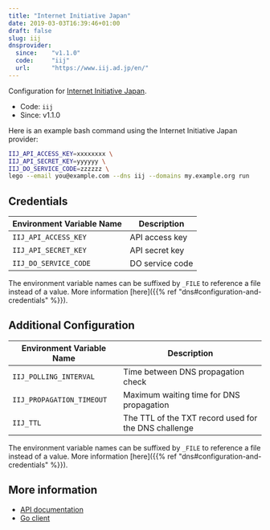 ```yaml
---
title: "Internet Initiative Japan"
date: 2019-03-03T16:39:46+01:00
draft: false
slug: iij
dnsprovider:
  since:    "v1.1.0"
  code:     "iij"
  url:      "https://www.iij.ad.jp/en/"
---
```


<!-- THIS DOCUMENTATION IS AUTO-GENERATED. PLEASE DO NOT EDIT. -->
<!-- providers/dns/iij/iij.toml -->
<!-- THIS DOCUMENTATION IS AUTO-GENERATED. PLEASE DO NOT EDIT. -->


Configuration for [Internet Initiative Japan](https://www.iij.ad.jp/en/).


<!--more-->

- Code: `iij`
- Since: v1.1.0


Here is an example bash command using the Internet Initiative Japan provider:

```bash
IIJ_API_ACCESS_KEY=xxxxxxxx \
IIJ_API_SECRET_KEY=yyyyyy \
IIJ_DO_SERVICE_CODE=zzzzzz \
lego --email you@example.com --dns iij --domains my.example.org run
```




## Credentials

| Environment Variable Name | Description |
|-----------------------|-------------|
| `IIJ_API_ACCESS_KEY` | API access key |
| `IIJ_API_SECRET_KEY` | API secret key |
| `IIJ_DO_SERVICE_CODE` | DO service code |

The environment variable names can be suffixed by `_FILE` to reference a file instead of a value.
More information [here]({{% ref "dns#configuration-and-credentials" %}}).


## Additional Configuration

| Environment Variable Name | Description |
|--------------------------------|-------------|
| `IIJ_POLLING_INTERVAL` | Time between DNS propagation check |
| `IIJ_PROPAGATION_TIMEOUT` | Maximum waiting time for DNS propagation |
| `IIJ_TTL` | The TTL of the TXT record used for the DNS challenge |

The environment variable names can be suffixed by `_FILE` to reference a file instead of a value.
More information [here]({{% ref "dns#configuration-and-credentials" %}}).




## More information

- [API documentation](https://manual.iij.jp/p2/pubapi/)
- [Go client](https://github.com/iij/doapi)

<!-- THIS DOCUMENTATION IS AUTO-GENERATED. PLEASE DO NOT EDIT. -->
<!-- providers/dns/iij/iij.toml -->
<!-- THIS DOCUMENTATION IS AUTO-GENERATED. PLEASE DO NOT EDIT. -->
